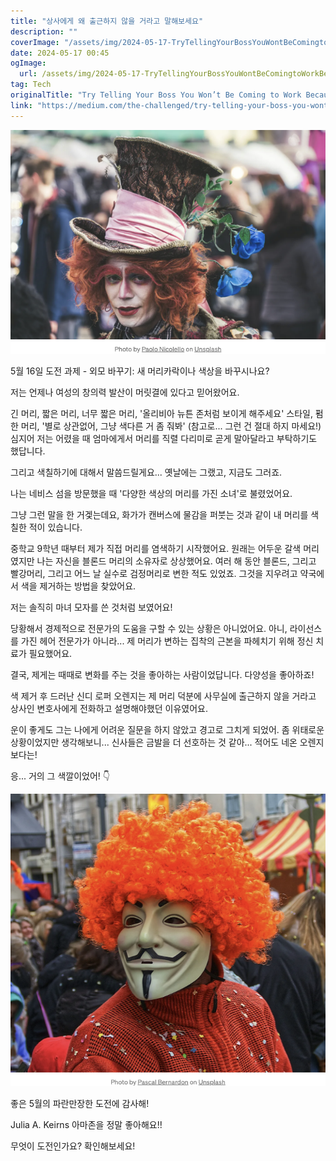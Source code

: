 ```yaml
---
title: "상사에게 왜 출근하지 않을 거라고 말해보세요"
description: ""
coverImage: "/assets/img/2024-05-17-TryTellingYourBossYouWontBeComingtoWorkBecause_0.png"
date: 2024-05-17 00:45
ogImage: 
  url: /assets/img/2024-05-17-TryTellingYourBossYouWontBeComingtoWorkBecause_0.png
tag: Tech
originalTitle: "Try Telling Your Boss You Won’t Be Coming to Work Because…"
link: "https://medium.com/the-challenged/try-telling-your-boss-you-wont-be-coming-to-work-because-cbe98b45f2fc"
---
```



![image](/assets/img/2024-05-17-TryTellingYourBossYouWontBeComingtoWorkBecause_0.png)

5월 16일 도전 과제 - 외모 바꾸기: 새 머리카락이나 색상을 바꾸시나요?

저는 언제나 여성의 창의력 발산이 머릿결에 있다고 믿어왔어요.

긴 머리, 짧은 머리, 너무 짧은 머리, '올리비아 뉴튼 존처럼 보이게 해주세요' 스타일, 펌한 머리, '별로 상관없어, 그냥 색다른 거 좀 줘봐' (참고로... 그런 건 절대 하지 마세요!) 심지어 저는 어렸을 때 엄마에게서 머리를 직렬 다리미로 곧게 말아달라고 부탁하기도 했답니다.

<div class="content-ad"></div>

그리고 색칠하기에 대해서 말씀드릴게요... 옛날에는 그랬고, 지금도 그러죠.

나는 네비스 섬을 방문했을 때 '다양한 색상의 머리를 가진 소녀'로 불렸었어요.

그냥 그런 말을 한 거겣는데요, 화가가 캔버스에 물감을 퍼붓는 것과 같이 내 머리를 색칠한 적이 있습니다.

중학교 9학년 때부터 제가 직접 머리를 염색하기 시작했어요. 원래는 어두운 갈색 머리였지만 나는 자신을 블론드 머리의 소유자로 상상했어요. 여러 해 동안 블론드, 그리고 빨강머리, 그리고 어느 날 실수로 검정머리로 변한 적도 있었죠. 그것을 지우려고 약국에서 색을 제거하는 방법을 찾았어요.

<div class="content-ad"></div>

저는 솔직히 마녀 모자를 쓴 것처럼 보였어요!

당황해서 경제적으로 전문가의 도움을 구할 수 있는 상황은 아니었어요. 아니, 라이선스를 가진 헤어 전문가가 아니라... 제 머리가 변하는 집착의 근본을 파헤치기 위해 정신 치료가 필요했어요.

결국, 제게는 때때로 변화를 주는 것을 좋아하는 사람이었답니다. 다양성을 좋아하죠!

색 제거 후 드러난 신디 로퍼 오렌지는 제 머리 덕분에 사무실에 출근하지 않을 거라고 상사인 변호사에게 전화하고 설명해야했던 이유였어요.

<div class="content-ad"></div>

운이 좋게도 그는 나에게 어려운 질문을 하지 않았고 경고로 그치게 되었어. 좀 위태로운 상황이었지만 생각해보니... 신사들은 금발을 더 선호하는 것 같아... 적어도 네온 오렌지보다는!

응... 거의 그 색깔이었어! 👇

![이미지](/assets/img/2024-05-17-TryTellingYourBossYouWontBeComingtoWorkBecause_1.png)

좋은 5월의 파란만장한 도전에 감사해!

<div class="content-ad"></div>

Julia A. Keirns
아마존을 정말 좋아해요!!

무엇이 도전인가요? 확인해보세요!